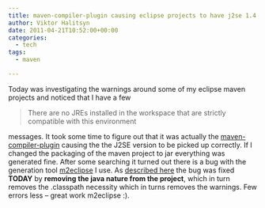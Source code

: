 ```yaml
---
title: maven-compiler-plugin causing eclipse projects to have j2se 1.4 instead of configured one
author: Viktor Halitsyn
date: 2011-04-21T10:52:00+00:00
categories:
  - tech
tags:
  - maven

---
```

Today was investigating the warnings around some of my eclipse maven projects and noticed that I have a few
  


> There are no JREs installed in the workspace that are strictly compatible with this environment

messages. It took some time to figure out that it was actually the [maven-compiler-plugin][1] causing the the J2SE version to be picked up correctly. If I changed the packaging of the maven project to jar everything was generated fine. After some searching it turned out there is a bug with the generation tool [m2eclipse][2] I use. As [described here][3] the bug was fixed **TODAY** by **removing the java nature from the project**, which in turn removes the .classpath necessity which in turns removes the warnings. Few errors less &#8211; great work m2eclipse :).

 [1]: http://maven.apache.org/plugins/maven-ear-plugin/usage.html
 [2]: http://www.blogger.com/m2eclipse.sonatype.org/%20
 [3]: https://issues.sonatype.org/browse/MECLIPSEWTP-67